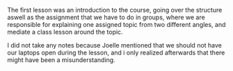 The first lesson was an introduction to the course, going over the structure aswell as the assignment that we have to do in groups, where we are responsible for explaining one assigned topic from two different angles, and mediate a class lesson around the topic.

I did not take any notes because Joelle mentioned that we should not have our laptops open during the lesson, and i only realized afterwards that there might have been a misunderstanding.